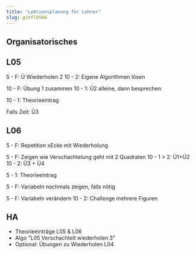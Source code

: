 ```yaml
---
title: "Lektionsplanung für Lehrer"
slug: ginfl0506
---
```

## Organisatorisches

## L05

5 - F: Ü Wiederholen 2
10 - 2: Eigene Algorithmen lösen

10 - F: Übung 1 zusammen
10 - 1: Ü2 alleine, dann besprechen

10 - 1: Theorieeintrag

Falls Zeit: Ü3

## L06

5 - F: Repetition xEcke mit Wiederholung

5 - F: Zeigen wie Verschachtelung geht mit 2 Quadraten
10 - 1 > 2: Ü1+Ü2
10 - 2: Ü3 + Ü4

5 - 1: Theorieeintrag

5 - F: Variabeln nochmals zeigen, falls nötig

5 - F: Variabeln verändern
10 - 2: Challenge mehrere Figuren


## HA
- Theorieeinträge L05 & L06
- Algo "L05 Verschachtelt wiederholen 3"
- Optional: Übungen zu Wiederholen L04